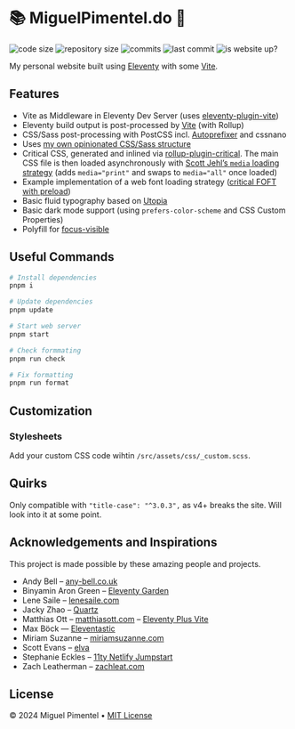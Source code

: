 # 📚 MiguelPimentel.do 🦝

![code size](https://img.shields.io/github/languages/code-size/semanticdata/miguelpimentel.do)
![repository size](https://img.shields.io/github/repo-size/semanticdata/miguelpimentel.do)
![commits](https://img.shields.io/github/commit-activity/t/semanticdata/miguelpimentel.do)
![last commit](https://img.shields.io/github/last-commit/semanticdata/miguelpimentel.do)
![is website up?](https://img.shields.io/website/https/miguelpimentel.do.svg)

My personal website built using [Eleventy](https://www.11ty.dev/) with some [Vite](https://vitejs.dev/).

## Features

-   Vite as Middleware in Eleventy Dev Server (uses [eleventy-plugin-vite](https://github.com/11ty/eleventy-plugin-vite/))
-   Eleventy build output is post-processed by [Vite](https://vitejs.dev) (with Rollup)
-   CSS/Sass post-processing with PostCSS incl. [Autoprefixer](https://github.com/postcss/autoprefixer) and cssnano
-   Uses [my own opinionated CSS/Sass structure](https://matthiasott.com/notes/how-i-structure-my-css)
-   Critical CSS, generated and inlined via [rollup-plugin-critical](https://github.com/nystudio107/rollup-plugin-critical). The main CSS file is then loaded asynchronously with [Scott Jehl’s `media` loading strategy](https://www.filamentgroup.com/lab/load-css-simpler/) (adds `media="print"` and swaps to `media="all"` once loaded)
-   Example implementation of a web font loading strategy ([critical FOFT with preload](https://www.zachleat.com/web/comprehensive-webfonts/#critical-foft-preload))
-   Basic fluid typography based on [Utopia](https://utopia.fyi)
-   Basic dark mode support (using `prefers-color-scheme` and CSS Custom Properties)
-   Polyfill for [focus-visible](https://matthiasott.com/notes/focus-visible-is-here)

## Useful Commands

```sh
# Install dependencies
pnpm i

# Update dependencies
pnpm update

# Start web server
pnpm start

# Check formmating
pnpm run check

# Fix formatting
pnpm run format
```

## Customization

### Stylesheets

Add your custom CSS code wihtin `/src/assets/css/_custom.scss`.

## Quirks

Only compatible with `"title-case": "^3.0.3",` as v4+ breaks the site. Will look into it at some point.

## Acknowledgements and Inspirations

This project is made possible by these amazing people and projects.

-   Andy Bell – [any-bell.co.uk](https://andy-bell.co.uk/)
-   Binyamin Aron Green – [Eleventy Garden](https://github.com/binyamin/eleventy-garden)
-   Lene Saile – [lenesaile.com](https://www.lenesaile.com/en/)
-   Jacky Zhao – [Quartz](https://github.com/jackyzha0/quartz)
-   Matthias Ott – [matthiasott.com](https://matthiasott.com) – [Eleventy Plus Vite](https://github.com/matthiasott/eleventy-plus-vite)
-   Max Böck — [Eleventastic](https://github.com/maxboeck/eleventastic)
-   Miriam Suzanne – [miriamsuzanne.com](https://www.miriamsuzanne.com)
-   Scott Evans – [elva](https://github.com/scottsweb/elva)
-   Stephanie Eckles – [11ty Netlify Jumpstart](https://github.com/5t3ph/11ty-netlify-jumpstart)
-   Zach Leatherman – [zachleat.com](https://github.com/zachleat/zachleat.com)

## License

© 2024 Miguel Pimentel • [MIT License](LICENSE)
